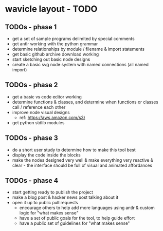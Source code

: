 # wavicle layout - TODO

## TODOs - phase 1
- get a set of sample programs delimited by special comments
- get antlr working with the python grammar
- determine relationships by module / filename & import statements 
- get basic github archive download working
- start sketching out basic node designs
- create a basic svg node system with named connections (all named import)

## TODOs - phase 2
- get a basic vs code editor working
- determine functions & classes, and determine when functions or classes call / reference each other
- improve node visual designs
  - ref: https://aws.amazon.com/s3/
- get python stdlib modules

## TODOs - phase 3
- do a short user study to determine how to make this tool best
- display the code inside the blocks
- make the nodes designed very well & make everything very reactive & clear - the interface should be full of visual and animated affordances

## TODOs - phase 4
- start getting ready to publish the project
- make a blog post & hacker news post talking about it
- open it up to public pull requests
  - encourage others to help add more languages using antlr & custom logic for "what makes sense"
  - have a set of public goals for the tool, to help guide effort
  - have a public set of guidelines for "what makes sense" 
